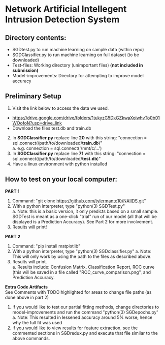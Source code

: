 # Network Artificial Intellegent Intrusion Detection System
## Directory contents:
* SGDtest.py to run machine learning on sample data (within repo)
* SGDClassifier.py to run machine learning on full dataset (to be downloaded)
* Test-files: Working directory (unimportant files) **(not included in submission)**
* Model-improvements: Directory for attempting to improve model accuracy
## Preliminary Setup
1. Visit the link below to access the data we used.
* https://drive.google.com/drive/folders/1tukyzG5DkGZkwaXoiwhvTo0b01WOofoN?usp=drive_link
* Download the files test.db and train.db 
2. In **SGDClassifier.py** replace line **20** with this string: "connection = sql.connect(/path/to/downloaded/**train.db**)" <br>
   a. e.g. connection = sql.connect('/mnt/c/...')
3. In **SGDClassifier.py** replace line **71** with this string: "connection = sql.connect(/path/to/downloaded/**test.db**)"
4. Have a linux environment with python installed

## How to test on your local computer:

**PART 1**
1. Command: "git clone https://github.com/tylermante10/NAIIDS.git"
2. With a python interpreter, type "python(3) SGDTest.py" <br>
    a. Note: this is a basic version, it only predicts based on a small sample. SGDTest is meant as a one-click "trial" run of our model (all that will be displayed is a Prediction Accuracy). See Part 2 for more involvement.
4. Results will print!

**PART 2**
1. Command: "pip install matplotlib" <br>
2. With a python interpreter, type "python(3) SGDclassifier.py"
    a. Note: This will only work by using the path to the files as described above. <br>
3. Results will print. <br>
    a. Results include: Confusion Matrix, Classification Report, ROC curve (this will be saved in a file called "ROC_curve_comparison.png", and Prediction Accuracy.

**Extra Code Artifacts** <br>
See Comments with TODO highlighted for areas to change file paths (as done above in part 2)
1. If you would like to test our partial fitting methods, change directories to model-improvements and run the command "python(3) SGDepochs.py" <br>
a. Note: This resulted in lessened accuracy around 5% worse, hence why the full fit was used
2. If you would like to view results for feature extraction, see the commented sections in SGDredux.py and execute that file similar to the above commands.


